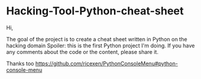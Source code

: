 # Hacking-Tool-Python-cheat-sheet
 Hi, 

 The goal of the project is to create a cheat sheet written in Python on the hacking domain
 Spoiler: this is the first Python project I'm doing.
 If you have any comments about the code or the content, please share it.
 
 Thanks too https://github.com/ricexen/PythonConsoleMenu#python-console-menu
